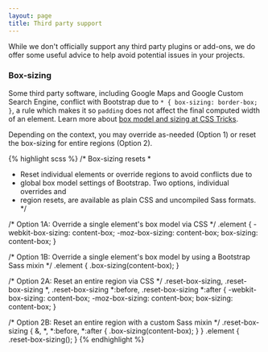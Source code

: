```yaml
---
layout: page
title: Third party support
---
```


While we don't officially support any third party plugins or add-ons, we do offer some useful advice to help avoid potential issues in your projects.

### Box-sizing

Some third party software, including Google Maps and Google Custom Search Engine, conflict with Bootstrap due to `* { box-sizing: border-box; }`, a rule which makes it so `padding` does not affect the final computed width of an element. Learn more about [box model and sizing at CSS Tricks](http://css-tricks.com/box-sizing/).

Depending on the context, you may override as-needed (Option 1) or reset the box-sizing for entire regions (Option 2).

{% highlight scss %}
/* Box-sizing resets
 *
 * Reset individual elements or override regions to avoid conflicts due to
 * global box model settings of Bootstrap. Two options, individual overrides and
 * region resets, are available as plain CSS and uncompiled Sass formats.
 */

/* Option 1A: Override a single element's box model via CSS */
.element {
  -webkit-box-sizing: content-box;
     -moz-box-sizing: content-box;
          box-sizing: content-box;
}

/* Option 1B: Override a single element's box model by using a Bootstrap Sass mixin */
.element {
  .box-sizing(content-box);
}

/* Option 2A: Reset an entire region via CSS */
.reset-box-sizing,
.reset-box-sizing *,
.reset-box-sizing *:before,
.reset-box-sizing *:after {
  -webkit-box-sizing: content-box;
     -moz-box-sizing: content-box;
          box-sizing: content-box;
}

/* Option 2B: Reset an entire region with a custom Sass mixin */
.reset-box-sizing {
  &,
  *,
  *:before,
  *:after {
    .box-sizing(content-box);
  }
}
.element {
  .reset-box-sizing();
}
{% endhighlight %}
